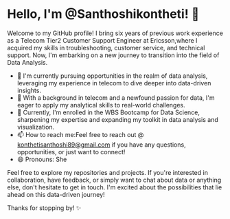  # Hello, I'm @Santhoshikontheti! 👋

Welcome to my GitHub profile! 
I bring six years of previous work experience as a Telecom Tier2 Customer Support Engineer at Ericsson,where I acquired my skills in troubleshooting, customer service, and technical support. 
Now, I'm embarking on a new journey to transition into the field of Data Analysis.

- 🌱 I'm currently pursuing opportunities in the realm of data analysis, leveraging my experience in telecom to dive deeper into data-driven insights.
- 💼 With a background in telecom and a newfound passion for data, I'm eager to apply my analytical skills to real-world challenges.
- 🔭 Currently, I'm enrolled in the WBS Bootcamp for Data Science, sharpening my expertise and expanding my toolkit in data analysis and visualization.
- 📫 How to reach me:Feel free to reach out @ [konthetisanthoshi89@gmail.com](#) if you have any questions, opportunities, or just want to connect!
- 😄 Pronouns: She

Feel free to explore my repositories and projects. If you're interested in collaboration, have feedback, or simply want to chat about data or anything else, don't hesitate to get in touch.
I'm excited about the possibilities that lie ahead on this data-driven journey!

Thanks for stopping by! ✨


<!---
Santhoshikontheti/Santhoshikontheti is a ✨ special ✨ repository because its `README.md` (this file) appears on your GitHub profile.
You can click the Preview link to take a look at your changes.
--->
